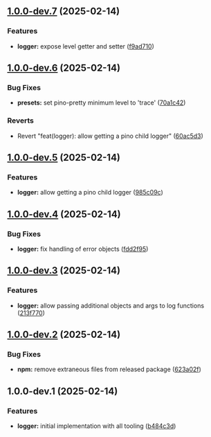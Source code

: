 ## [1.0.0-dev.7](https://github.com/kuzzleio/kuzzle-logger/compare/v1.0.0-dev.6...v1.0.0-dev.7) (2025-02-14)


### Features

* **logger:** expose level getter and setter ([f9ad710](https://github.com/kuzzleio/kuzzle-logger/commit/f9ad710ecc5d2382f238b8c53b4b4d71c10ee239))

## [1.0.0-dev.6](https://github.com/kuzzleio/kuzzle-logger/compare/v1.0.0-dev.5...v1.0.0-dev.6) (2025-02-14)


### Bug Fixes

* **presets:** set pino-pretty minimum level to 'trace' ([70a1c42](https://github.com/kuzzleio/kuzzle-logger/commit/70a1c426aac11ba98c0c5de191361e244014f2f8))


### Reverts

* Revert "feat(logger): allow getting a pino child logger" ([60ac5d3](https://github.com/kuzzleio/kuzzle-logger/commit/60ac5d34ab3699ee854d35654643ac03c642d6f7))

## [1.0.0-dev.5](https://github.com/kuzzleio/kuzzle-logger/compare/v1.0.0-dev.4...v1.0.0-dev.5) (2025-02-14)


### Features

* **logger:** allow getting a pino child logger ([985c09c](https://github.com/kuzzleio/kuzzle-logger/commit/985c09cc58091026eac0a2f4b5c99806d4217dc6))

## [1.0.0-dev.4](https://github.com/kuzzleio/kuzzle-logger/compare/v1.0.0-dev.3...v1.0.0-dev.4) (2025-02-14)


### Bug Fixes

* **logger:** fix handling of error objects ([fdd2f95](https://github.com/kuzzleio/kuzzle-logger/commit/fdd2f9561dfe87eb8cb6c9c064d4269d7f07e330))

## [1.0.0-dev.3](https://github.com/kuzzleio/kuzzle-logger/compare/v1.0.0-dev.2...v1.0.0-dev.3) (2025-02-14)


### Features

* **logger:** allow passing additional objects and args to log functions ([213f770](https://github.com/kuzzleio/kuzzle-logger/commit/213f7703cfb1d7b43344b47fc1baf4ea6155295d))

## [1.0.0-dev.2](https://github.com/kuzzleio/kuzzle-logger/compare/v1.0.0-dev.1...v1.0.0-dev.2) (2025-02-14)


### Bug Fixes

* **npm:** remove extraneous files from released package ([623a02f](https://github.com/kuzzleio/kuzzle-logger/commit/623a02f6091fe7aaf69a3cfa79aa97bf7bc17c27))

## 1.0.0-dev.1 (2025-02-14)


### Features

* **logger:** initial implementation with all tooling ([b484c3d](https://github.com/kuzzleio/kuzzle-logger/commit/b484c3d4a83feff0bfd4349aa91f9f39bbc9100e))
